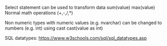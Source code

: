 Select statement can be used to transform data
  sum(value)
  max(value)
  Normal math operations (+,-,/,*)
 
Non numeric types with numeric values (e.g. nvarchar) can be changed to numbers (e.g. int) using cast
  cast(value as int)
  
SQL datatypes:
https://www.w3schools.com/sql/sql_datatypes.asp

